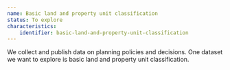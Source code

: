 ```yaml
---
name: Basic land and property unit classification
status: To explore
characteristics:
    identifier: basic-land-and-property-unit-classification
---
```


We collect and publish data on planning policies and decisions. One dataset we want to explore is basic land and property unit classification.
